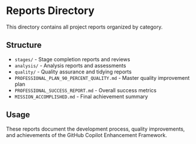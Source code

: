 # Reports Directory

This directory contains all project reports organized by category.

## Structure

- `stages/` - Stage completion reports and reviews
- `analysis/` - Analysis reports and assessments
- `quality/` - Quality assurance and tidying reports
- `PROFESSIONAL_PLAN_90_PERCENT_QUALITY.md` - Master quality improvement plan
- `PROFESSIONAL_SUCCESS_REPORT.md` - Overall success metrics
- `MISSION_ACCOMPLISHED.md` - Final achievement summary

## Usage

These reports document the development process, quality improvements, and achievements of the GitHub Copilot Enhancement Framework.
